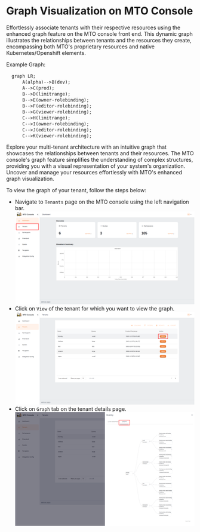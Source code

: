 # Graph Visualization on MTO Console

Effortlessly associate tenants with their respective resources using the enhanced graph feature on the MTO console front end. This dynamic graph illustrates the relationships between tenants and the resources they create, encompassing both MTO's proprietary resources and native Kubernetes/Openshift elements.

Example Graph:

```mermaid
  graph LR;
      A(alpha)-->B(dev);
      A-->C(prod);
      B-->D(limitrange);
      B-->E(owner-rolebinding);
      B-->F(editor-rolebinding);
      B-->G(viewer-rolebinding);
      C-->H(limitrange);
      C-->I(owner-rolebinding);
      C-->J(editor-rolebinding);
      C-->K(viewer-rolebinding);
```

Explore your multi-tenant architecture with an intuitive graph that showcases the relationships between tenants and their resources. The MTO console's graph feature simplifies the understanding of complex structures, providing you with a visual representation of your system's organization. Uncover and manage your resources effortlessly with MTO's enhanced graph visualization.

To view the graph of your tenant, follow the steps below:

- Navigate to `Tenants` page on the MTO console using the left navigation bar.
![Tenants](../images/graph-1.png)
- Click on `View` of the tenant for which you want to view the graph.
![Tenant View](../images/graph-2.png)
- Click on `Graph` tab on the tenant details page.
![Tenant Graph](../images/graph-3.png)
